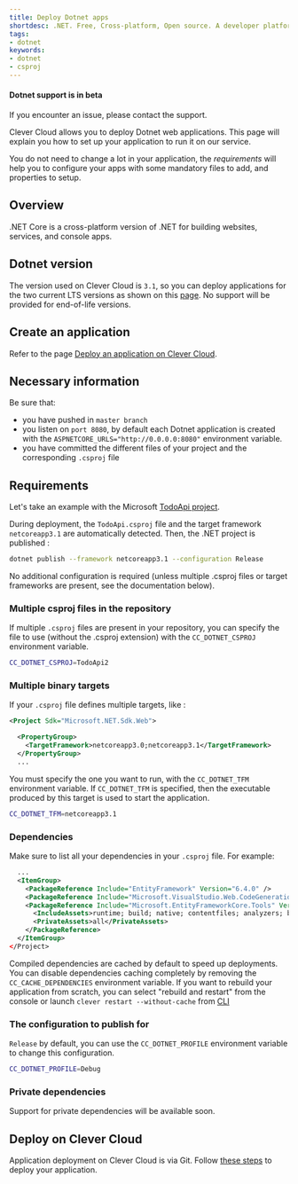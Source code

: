 ```yaml
---
title: Deploy Dotnet apps
shortdesc: .NET. Free, Cross-platform, Open source. A developer platform for building all your apps.
tags:
- dotnet
keywords:
- dotnet
- csproj
---
```


<div class="panel panel-warning">
  <div class="panel-heading">
     <h4>Dotnet support is in beta</h4>
  </div>
  <div class="panel-body">
    If you encounter an issue, please contact the support.
  </div>
</div>

Clever Cloud allows you to deploy Dotnet web applications. This page will explain
you how to set up your application to run it on our service.

You do not need to change a lot in your application, the *requirements* will
help you to configure your apps with some mandatory files to add, and
properties to setup.

## Overview

.NET Core is a cross-platform version of .NET for building websites, services, and console apps.

## Dotnet version

The version used on Clever Cloud is `3.1`, so you can deploy applications for the two current LTS versions as shown on this [page](https://dotnet.microsoft.com/download/dotnet-core). No support will be provided for end-of-life versions.

## Create an application

Refer to the page [Deploy an application on Clever Cloud](/doc/clever-cloud-overview/add-application/).

## Necessary information

Be sure that:

* you have pushed in `master branch`
* you listen on `port 8080`, by default each Dotnet application is created with the `ASPNETCORE_URLS="http://0.0.0.0:8080"` environment variable.
* you have committed the different files of your project and the corresponding `.csproj` file

## Requirements

Let's take an example with the Microsoft [TodoApi project](https://github.com/Azure-Samples/dotnet-core-api.git). 

During deployment, the `TodoApi.csproj` file and the target framework `netcoreapp3.1` are automatically detected. Then, the .NET project is published :
```sh
dotnet publish --framework netcoreapp3.1 --configuration Release
```

No additional configuration is required (unless multiple .csproj files or target frameworks are present, see the documentation below).

### Multiple csproj files in the repository

If multiple `.csproj` files are present in your repository, you can specify the file to use (without the .csproj extension) with the 
`CC_DOTNET_CSPROJ` environment variable.
```sh
CC_DOTNET_CSPROJ=TodoApi2
```

### Multiple binary targets

If your `.csproj` file defines multiple targets, like :

```xml
<Project Sdk="Microsoft.NET.Sdk.Web">

  <PropertyGroup>
    <TargetFramework>netcoreapp3.0;netcoreapp3.1</TargetFramework>
  </PropertyGroup>
  ...
```
You must specify the one you want to run, with the `CC_DOTNET_TFM` environment variable. If `CC_DOTNET_TFM` is
specified, then the executable produced by this target is used to start the
application.
```sh
CC_DOTNET_TFM=netcoreapp3.1
```

### Dependencies

Make sure to list all your dependencies in your `.csproj` file. For example:

```xml
  ...
  <ItemGroup>
    <PackageReference Include="EntityFramework" Version="6.4.0" />
    <PackageReference Include="Microsoft.VisualStudio.Web.CodeGeneration.Design" Version="3.1.2" />
    <PackageReference Include="Microsoft.EntityFrameworkCore.Tools" Version="3.1.3">
      <IncludeAssets>runtime; build; native; contentfiles; analyzers; buildtransitive</IncludeAssets>
      <PrivateAssets>all</PrivateAssets>
    </PackageReference>
  </ItemGroup>
</Project>
```

Compiled dependencies are cached by default to speed up deployments. You can
disable dependencies caching completely by removing the `CC_CACHE_DEPENDENCIES`
environment variable. If you want to rebuild your application from scratch,
you can select "rebuild and restart" from the console or launch `clever
restart --without-cache` from [CLI](https://github.com/CleverCloud/clever-tools)

### The configuration to publish for
`Release` by default, you can use the `CC_DOTNET_PROFILE` environment variable to change this configuration.
```sh
CC_DOTNET_PROFILE=Debug
```

### Private dependencies

Support for private dependencies will be available soon.

## Deploy on Clever Cloud

Application deployment on Clever Cloud is via Git. Follow [these
steps](/doc/clever-cloud-overview/add-application/) to deploy your
application.